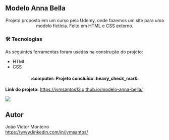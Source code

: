 ## Modelo Anna Bella
<p align="center">Projeto proposto em um curso pela Udemy, onde fazemos um site para uma modelo fictícia. Feito em HTML e CSS externo.</p>

### 🛠 Tecnologias

As seguintes ferramentas foram usadas na construção do projeto:

- HTML
- CSS

<h4 align="center"> 
	:computer: Projeto concluído :heavy_check_mark:
</h4>

**Link do projeto:** https://jvmsantos13.github.io/modelo-anna-bella/

![](anna-bella-gif.gif)

## Autor
João Victor Monteiro <br />
https://www.linkedin.com/in/jvmsantos/
